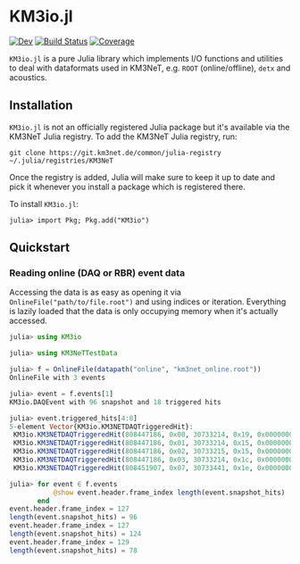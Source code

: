 # KM3io.jl

[![Dev](https://img.shields.io/badge/docs-dev-blue.svg)](https://common.pages.km3net.de/KM3io.jl/dev)
[![Build Status](https://git.km3net.de/common/KM3io.jl/badges/main/pipeline.svg)](https://git.km3net.de/common/KM3io.jl/pipelines)
[![Coverage](https://git.km3net.de/common/KM3io.jl/badges/main/coverage.svg)](https://git.km3net.de/common/KM3io.jl/commits/main)

`KM3io.jl` is a pure Julia library which implements I/O functions and utilities
to deal with dataformats used in KM3NeT, e.g. `ROOT` (online/offline), `detx` and
acoustics.

## Installation

`KM3io.jl` is not an officially registered Julia package but it's
available via the KM3NeT Julia registry. To add the KM3NeT Julia registry,
run:

    git clone https://git.km3net.de/common/julia-registry ~/.julia/registries/KM3NeT

Once the registry is added, Julia will make sure to keep it up to date and pick
it whenever you install a package which is registered there.

To install `KM3io.jl`:

    julia> import Pkg; Pkg.add("KM3io")

## Quickstart

### Reading online (DAQ or RBR) event data

Accessing the data is as easy as opening it via `OnlineFile("path/to/file.root")` and using indices or
iteration. Everything is lazily loaded that the data is only occupying memory when it's actually accessed.

``` julia
julia> using KM3io

julia> using KM3NeTTestData

julia> f = OnlineFile(datapath("online", "km3net_online.root"))
OnlineFile with 3 events

julia> event = f.events[1]
KM3io.DAQEvent with 96 snapshot and 18 triggered hits

julia> event.triggered_hits[4:8]
5-element Vector{KM3io.KM3NETDAQTriggeredHit}:
 KM3io.KM3NETDAQTriggeredHit(808447186, 0x00, 30733214, 0x19, 0x0000000000000016)
 KM3io.KM3NETDAQTriggeredHit(808447186, 0x01, 30733214, 0x15, 0x0000000000000016)
 KM3io.KM3NETDAQTriggeredHit(808447186, 0x02, 30733215, 0x15, 0x0000000000000016)
 KM3io.KM3NETDAQTriggeredHit(808447186, 0x03, 30733214, 0x1c, 0x0000000000000016)
 KM3io.KM3NETDAQTriggeredHit(808451907, 0x07, 30733441, 0x1e, 0x0000000000000004)

julia> for event ∈ f.events
           @show event.header.frame_index length(event.snapshot_hits)
       end
event.header.frame_index = 127
length(event.snapshot_hits) = 96
event.header.frame_index = 127
length(event.snapshot_hits) = 124
event.header.frame_index = 129
length(event.snapshot_hits) = 78
```

